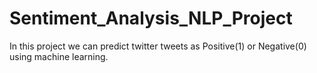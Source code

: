 # Sentiment_Analysis_NLP_Project
In this project we can predict twitter tweets as Positive(1) or Negative(0) using machine learning.
